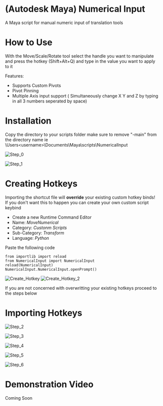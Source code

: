 # (Autodesk Maya) Numerical Input
A Maya script for manual numeric input of translation tools

# How to Use
With the Move/Scale/Rotate tool select the handle you want to manipulate and press the hotkey (Shift+Alt+Q) and type in the value you want to apply to it

Features:
- Supports Custom Pivots
- Pivot Pinning
- Multiple Axis input support ( Simultaneously change X Y and Z by typing in all 3 numbers seperated by space)

# Installation
Copy the directory to your scripts folder make sure to remove  "-main" from the directory name
ie \Users\<username>\Documents\Maya\scripts\NumericalInput



![Step_0](https://github.com/Shinobubu/NumericalInput/assets/14949931/32a17b57-688e-4510-b998-a28ad37b25ff)


![Step_1](https://github.com/Shinobubu/NumericalInput/assets/14949931/76a3fd64-d7b6-4224-90d7-ea09997b6586)

# Creating Hotkeys
Importing the shortcut file will **override** your existing custom hotkey binds! 
If you don't want this to happen you can create your own custom script keybind 
- Create a new Runtime Command Editor
- Name: _MoveNumerical_
- Category: _Custonm Scripts_
- Sub-Category: _Transform_
- Language: _Python_

Paste the following code
```  
from importlib import reload
from NumericalInput import NumericalInput
reload(NumericalInput)
NumericalInput.NumericalInput.openPrompt()
```
![Create_Hotkey](https://github.com/Shinobubu/NumericalInput/assets/14949931/9ad6f3c8-c37b-44c5-ad5f-15e55b70d8b0)
![Create_Hotkey_2](https://github.com/Shinobubu/NumericalInput/assets/14949931/cf5a59ae-a3ab-43bb-9e3b-e541bec539f1)

If you are not concerned with overwritting your existing hotkeys proceed to the steps below

# Importing Hotkeys
![Step_2](https://github.com/Shinobubu/NumericalInput/assets/14949931/2b045f8a-0bb5-4fb5-a85d-f3655b02e9d9)

![Step_3](https://github.com/Shinobubu/NumericalInput/assets/14949931/5c15ccbf-4f39-4880-ab13-0fd7250211b4)

![Step_4](https://github.com/Shinobubu/NumericalInput/assets/14949931/fc644ece-031b-4f7b-99b2-6bf6eb8a4b4f)

![Step_5](https://github.com/Shinobubu/NumericalInput/assets/14949931/d4a6270c-d179-41f4-858e-782d78f20717)

![Step_6](https://github.com/Shinobubu/NumericalInput/assets/14949931/034be218-8f68-4951-8f10-330a9c2a3a26)

# Demonstration Video
Coming Soon
